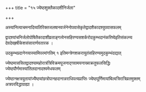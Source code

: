 +++
title = "१५ ज्येष्ठशुक्लैकादशीनिर्जला"

+++

अस्यांनित्याचमनादिव्यतिरिक्तजलषानवर्जनेनोपवासेकृतेद्वादशैकादश्युपवासफलम्

द्वादश्यांचनिर्जलोपोषितैकादाशीव्रताङ्गत्वेनसहिरण्यसशर्करोदकुम्भदानंकरिष्येइतिसंकल्प्य देवदेवह्रषीकेशसंसारार्णवतारक ।

उदकुम्भप्रदानेनयास्यामिपरमांगतिम् १ इतिमन्त्रेणशकरायुतंसहिरण्यमुदकुम्भंदद्यात्

ज्येष्ठमाससितद्वादश्यामहोरात्रंत्रिविक्रमपूजनाद्गवामयनाख्यक्रतुफलसिद्धिः ज्येष्ठपौर्णमास्यांतिलदानादश्वमेधफलम्

ज्येष्ठानक्षत्रयुतायांज्यैष्ठ्यांछत्रोपानहदानान्नराधिपत्यप्राप्तिः ज्येष्ठपूर्णिमायांबिल्वत्रिरात्रिव्रतमुक्तम् अत्रपरविद्धाग्राह्या ।
